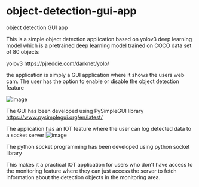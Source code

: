 # object-detection-gui-app
object detection GUI app


This is a simple object detection application based on yolov3 deep learning model which is a pretrained deep learning model trained on COCO data set of 80 objects

yolov3 https://pjreddie.com/darknet/yolo/

the application is simply a GUI application where it shows the users web cam. The user has the option to enable or disable the object detection feature


![image](https://user-images.githubusercontent.com/51798396/191471755-30ddc84a-b98d-435e-95e9-1a26502c90be.png)


The GUI has been developed using PySimpleGUI library https://www.pysimplegui.org/en/latest/ 



The application has an IOT feature where the user can log detected data to a socket server 
![image](https://user-images.githubusercontent.com/51798396/191473244-054cd984-d0fd-440c-b314-d7ed232fd7f7.png)

The python socket programming has been developed using python socket library


This makes it a practical IOT application for users who don't have access to the monitoring feature where they can just access the server to fetch information about the detection
objects in the monitoring area.
